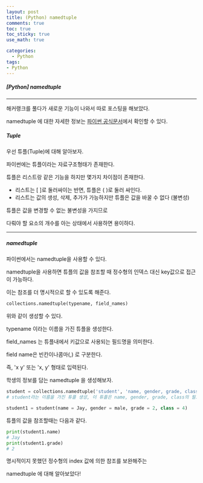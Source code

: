 ```yaml
---
layout: post
title: (Python) namedtuple
comments: true
toc: true
toc_sticky: true
use_math: true

categories:
  - Python
tags:
- Python
---
```


##### [Python] namedtuple

---

해커랭크를 풀다가 새로운 기능이 나와서 따로 포스팅을 해보았다. 

namedtuple 에 대한 자세한 정보는 [파이썬 공식문서](https://docs.python.org/2/library/collections.html#collections.namedtuple)에서 확인할 수 있다.



##### Tuple

우선 튜플(Tuple)에 대해 알아보자.

파이썬에는 튜플이라는 자료구조형태가 존재한다.

튜플은 리스트랑 같은 기능을 하지만 몇가지 차이점이 존재한다.

- 리스트는 [ ]로 둘러싸이는 반면, 튜플은 ( )로 둘러 싸인다.
- 리스트는 값의 생성, 삭제, 추가가 가능하지만 튜플은 값을 바꿀 수 없다 (불변성)



튜플은 값을 변경할 수 없는 불변성을 가지므로 

다뤄야 할 요소의 개수를 아는 상태에서 사용하면 용이하다.

---



##### namedtuple

파이썬에서는 namedtuple을 사용할 수 있다.

namedtuple을 사용하면 튜플의 값을 참조할 때 정수형의 인덱스 대신 key값으로 접근이 가능하다.

이는 참조를 더 명시적으로 할 수 있도록 해준다.



```python
collections.namedtuple(typename, field_names)
```

위와 같이 생성할 수 있다.

typename 이라는 이름을 가진 튜플을 생성한다.

field_names 는 튜플내에서 키값으로 사용되는 필드명을 의미한다.

field name은 빈칸이나콤마(,) 로 구분한다.

즉, 'x y' 또는 'x, y' 형태로 입력된다.



학생의 정보를 담는 namedtuple 을 생성해보자.

```python
student = collections.namedtuple('student', 'name, gender, grade, class')
# student라는 이름을 가진 튜플 생성, 이 튜플은 name, gender, grade, class의 필드를 가진다.

student1 = student(name = Jay, gender = male, grade = 2, class = 4)
```

튜플의 값을 참조할때는 다음과 같다.

```python
print(student1.name)
# Jay
print(student1.grade)
# 2
```



명시적이지 못했던 정수형의 index 값에 의한 참조를 보완해주는

namedtuple 에 대해 알아보았다! 

